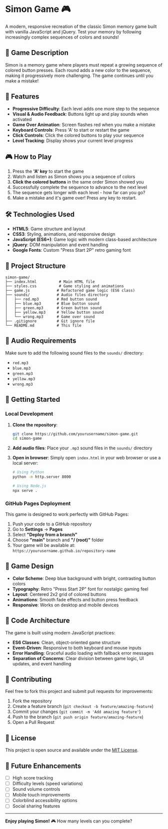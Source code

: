 # Simon Game 🎮

A modern, responsive recreation of the classic Simon memory game built with vanilla JavaScript and jQuery. Test your memory by following increasingly complex sequences of colors and sounds!

## 🎯 Game Description

Simon is a memory game where players must repeat a growing sequence of colored button presses. Each round adds a new color to the sequence, making it progressively more challenging. The game continues until you make a mistake!

## 🚀 Features

- **Progressive Difficulty**: Each level adds one more step to the sequence
- **Visual & Audio Feedback**: Buttons light up and play sounds when activated
- **Game Over Animation**: Screen flashes red when you make a mistake
- **Keyboard Controls**: Press 'A' to start or restart the game
- **Click Controls**: Click the colored buttons to play your sequence
- **Level Tracking**: Display shows your current level progress

## 🎮 How to Play

1. Press the **'A' key** to start the game
2. Watch and listen as Simon shows you a sequence of colors
3. **Click the colored buttons** in the same order Simon showed you
4. Successfully complete the sequence to advance to the next level
5. The sequence gets longer with each level - how far can you go?
6. Make a mistake and it's game over! Press any key to restart.

## 🛠️ Technologies Used

- **HTML5**: Game structure and layout
- **CSS3**: Styling, animations, and responsive design
- **JavaScript (ES6+)**: Game logic with modern class-based architecture
- **jQuery**: DOM manipulation and event handling
- **Google Fonts**: Custom "Press Start 2P" retro gaming font

## 📁 Project Structure

```
simon-game/
├── index.html          # Main HTML file
├── styles.css          # Game styling and animations
├── game.js            # Refactored game logic (ES6 class)
├── sounds/            # Audio files directory
│   ├── red.mp3        # Red button sound
│   ├── blue.mp3       # Blue button sound
│   ├── green.mp3      # Green button sound
│   ├── yellow.mp3     # Yellow button sound
│   └── wrong.mp3      # Game over sound
├── .gitignore         # Git ignore file
└── README.md          # This file
```

## 🎵 Audio Requirements

Make sure to add the following sound files to the `sounds/` directory:
- `red.mp3`
- `blue.mp3` 
- `green.mp3`
- `yellow.mp3`
- `wrong.mp3`

## 🚀 Getting Started

### Local Development

1. **Clone the repository**:
   ```bash
   git clone https://github.com/yourusername/simon-game.git
   cd simon-game
   ```

2. **Add audio files**: Place your `.mp3` sound files in the `sounds/` directory

3. **Open in browser**: Simply open `index.html` in your web browser or use a local server:
   ```bash
   # Using Python
   python -m http.server 8000
   
   # Using Node.js
   npx serve .
   ```

### GitHub Pages Deployment

This game is designed to work perfectly with GitHub Pages:

1. Push your code to a GitHub repository
2. Go to **Settings** → **Pages**
3. Select **"Deploy from a branch"**
4. Choose **"main"** branch and **"/ (root)"** folder
5. Your game will be available at: `https://yourusername.github.io/repository-name`

## 🎨 Game Design

- **Color Scheme**: Deep blue background with bright, contrasting button colors
- **Typography**: Retro "Press Start 2P" font for nostalgic gaming feel
- **Layout**: Centered 2x2 grid of colored buttons
- **Animations**: Smooth fade effects and button press feedback
- **Responsive**: Works on desktop and mobile devices

## 🔧 Code Architecture

The game is built using modern JavaScript practices:

- **ES6 Classes**: Clean, object-oriented game structure
- **Event-Driven**: Responsive to both keyboard and mouse inputs
- **Error Handling**: Graceful audio loading with fallback error messages
- **Separation of Concerns**: Clear division between game logic, UI updates, and event handling

## 🤝 Contributing

Feel free to fork this project and submit pull requests for improvements:

1. Fork the repository
2. Create a feature branch (`git checkout -b feature/amazing-feature`)
3. Commit your changes (`git commit -m 'Add amazing feature'`)
4. Push to the branch (`git push origin feature/amazing-feature`)
5. Open a Pull Request

## 📝 License

This project is open source and available under the [MIT License](LICENSE).

## 🎯 Future Enhancements

- [ ] High score tracking
- [ ] Difficulty levels (speed variations)
- [ ] Sound volume controls
- [ ] Mobile touch improvements
- [ ] Colorblind accessibility options
- [ ] Social sharing features

---

**Enjoy playing Simon!** 🎮 How many levels can you complete?
